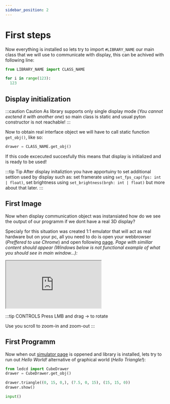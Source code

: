 ```yaml
---
sidebar_position: 2
---
```


# First steps

Now everything is installed so lets try to import `#LIBRARY_NAME` our main class that we will use to communicate with display, this can be achived with following line:

```python {#custom-id}
from LIBRARY_NAME import CLASS_NAME

for i in range(123):
  123
```

## Display initialization

:::caution Caution
As library supports only single display mode (_You cannot exctend it with another one_) so main class is static and usual pyton constructor is not reachable!
:::

Now to obtain real interface object we will have to call static function `get_obj()`, like so:

```python
drawer = CLASS_NAME.get_obj()
```

If this code excecuted succesfully this means that display is initialized and is ready to be used!

:::tip Tip
After display initaliztion you have apportuiny to set additional settion used by display such as: set framerate using `set_fps_cap(fps: int | float)`, set brightness using `set_brightness(brgh: int | float)` but more about that later.
:::

## First Image

Now when display communication object was instansiated how do we see the output of our programm if we dont have a real 3D display?

Specialy for this situation was created 1:1 emulator that will act as real hardware but on your pc, all you need to do is open your webbrowser (_Preffered to use Chrome_) and open following [page](http://cube.grvcp.lv/). _Page with simillar content should appear (Windows below is not functional example of what you should see in main window...):_

<iframe src="http://127.0.0.1:5500/public/examples/clean/index.html">
  <p>Your browser does not support iframes.</p>
</iframe>

:::tip CONTROLS
Press LMB and drag -> to rotate

Use you scroll to zoom-in and zoom-out
:::

## First Programm

Now when out [simulator page](http://cube.grvcp.lv/) is oppened and library is installed, lets try to run out _Hello World!_ alternative of graphical world (_Hello Triangle!_):

```python
from ledcd import CubeDrawer
drawer = CubeDrawer.get_obj()

drawer.triangle((0, 15, 0,), (7.5, 0, 15), (15, 15, 0))
drawer.show()

input()
```

